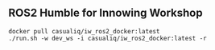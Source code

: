 ## ROS2 Humble for Innowing Workshop

```shell
docker pull casualiq/iw_ros2_docker:latest
./run.sh -w dev_ws -i casualiq/iw_ros2_docker:latest -r
```
